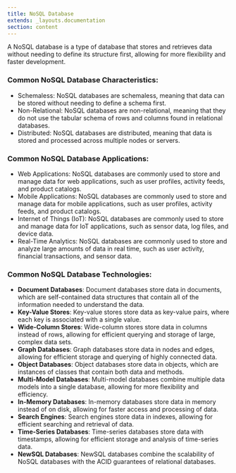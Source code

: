 ```yaml
---
title: NoSQL Database
extends: _layouts.documentation
section: content
---
```


A NoSQL database is a type of database that stores and retrieves data without needing to define its structure first, allowing for more flexibility and faster development.

### Common NoSQL Database Characteristics:

-   Schemaless: NoSQL databases are schemaless, meaning that data can be stored without needing to define a schema first.
-   Non-Relational: NoSQL databases are non-relational, meaning that they do not use the tabular schema of rows and columns found in relational databases.
-   Distributed: NoSQL databases are distributed, meaning that data is stored and processed across multiple nodes or servers.

### Common NoSQL Database Applications:

-   Web Applications: NoSQL databases are commonly used to store and manage data for web applications, such as user profiles, activity feeds, and product catalogs.
-   Mobile Applications: NoSQL databases are commonly used to store and manage data for mobile applications, such as user profiles, activity feeds, and product catalogs.
-   Internet of Things (IoT): NoSQL databases are commonly used to store and manage data for IoT applications, such as sensor data, log files, and device data.
-   Real-Time Analytics: NoSQL databases are commonly used to store and analyze large amounts of data in real time, such as user activity, financial transactions, and sensor data.

### Common NoSQL Database Technologies:

-  **Document Databases**: Document databases store data in documents, which are self-contained data structures that contain all of the information needed to understand the data.
-  **Key-Value Stores**: Key-value stores store data as key-value pairs, where each key is associated with a single value.
-  **Wide-Column Stores**: Wide-column stores store data in columns instead of rows, allowing for efficient querying and storage of large, complex data sets.
-  **Graph Databases**: Graph databases store data in nodes and edges, allowing for efficient storage and querying of highly connected data.
-  **Object Databases**: Object databases store data in objects, which are instances of classes that contain both data and methods.
-  **Multi-Model Databases**: Multi-model databases combine multiple data models into a single database, allowing for more flexibility and efficiency.
-  **In-Memory Databases**: In-memory databases store data in memory instead of on disk, allowing for faster access and processing of data.
-  **Search Engines**: Search engines store data in indexes, allowing for efficient searching and retrieval of data.
-  **Time-Series Databases**: Time-series databases store data with timestamps, allowing for efficient storage and analysis of time-series data.
-  **NewSQL Databases**: NewSQL databases combine the scalability of NoSQL databases with the ACID guarantees of relational databases.

